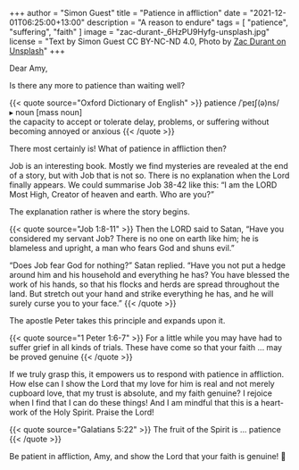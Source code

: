 +++
author = "Simon Guest"
title = "Patience in affliction"
date = "2021-12-01T06:25:00+13:00"
description = "A reason to endure"
tags = [ "patience", "suffering", "faith" ]
image = "zac-durant-_6HzPU9Hyfg-unsplash.jpg"
license = "Text by Simon Guest CC BY-NC-ND 4.0, Photo by [Zac Durant on Unsplash](https://unsplash.com/photos/_6HzPU9Hyfg)"
+++

Dear Amy,

Is there any more to patience than waiting well?

{{< quote source="Oxford Dictionary of English" >}}
patience /ˈpeɪʃ(ə)ns/  
▸ noun [mass noun]  
the capacity to accept or tolerate delay, problems, or suffering without becoming annoyed or anxious
{{< /quote >}}

There most certainly is! What of patience in affliction then?

Job is an interesting book. Mostly we find mysteries are revealed at the end of a story, but with Job that is not so. There is no explanation when the Lord finally appears. We could summarise Job 38-42 like this: “I am the LORD Most High, Creator of heaven and earth. Who are you?”

The explanation rather is where the story begins.

{{< quote source="Job 1:8-11" >}}
Then the LORD said to Satan, “Have you considered my servant Job? There is no one on earth like him; he is blameless and upright, a man who fears God and shuns evil.”

“Does Job fear God for nothing?” Satan replied.  “Have you not put a hedge around him and his household and everything he has? You have blessed the work of his hands, so that his flocks and herds are spread throughout the land. But stretch out your hand and strike everything he has, and he will surely curse you to your face.”
{{< /quote >}}

The apostle Peter takes this principle and expands upon it.

{{< quote source="1 Peter 1:6-7" >}}
For a little while you may have had to suffer grief in all kinds of trials. These have come so that your faith ... may be proved genuine
{{< /quote >}}

If we truly grasp this, it empowers us to respond with patience in affliction. How else can I show the Lord that my love for him is real and not merely cupboard love, that my trust is absolute, and my faith genuine? I rejoice when I find that I can do these things! And I am mindful that this is a heart-work of the Holy Spirit. Praise the Lord!

{{< quote source="Galatians 5:22" >}}
The fruit of the Spirit is ... patience
{{< /quote >}}

Be patient in affliction, Amy, and show the Lord that your faith is genuine! 🙏
